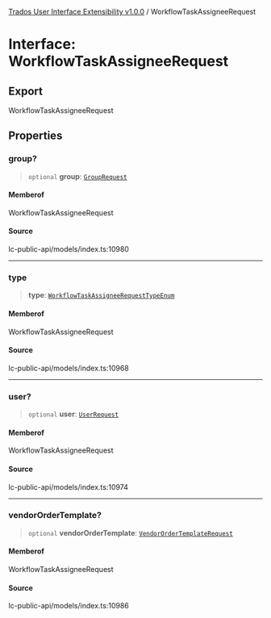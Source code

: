 [Trados User Interface Extensibility v1.0.0](../wiki/globals) / WorkflowTaskAssigneeRequest

# Interface: WorkflowTaskAssigneeRequest

## Export

WorkflowTaskAssigneeRequest

## Properties

### group?

> `optional` **group**: [`GroupRequest`](../wiki/Interface.GroupRequest)

#### Memberof

WorkflowTaskAssigneeRequest

#### Source

lc-public-api/models/index.ts:10980

***

### type

> **type**: [`WorkflowTaskAssigneeRequestTypeEnum`](../wiki/Type.WorkflowTaskAssigneeRequestTypeEnum)

#### Memberof

WorkflowTaskAssigneeRequest

#### Source

lc-public-api/models/index.ts:10968

***

### user?

> `optional` **user**: [`UserRequest`](../wiki/Interface.UserRequest)

#### Memberof

WorkflowTaskAssigneeRequest

#### Source

lc-public-api/models/index.ts:10974

***

### vendorOrderTemplate?

> `optional` **vendorOrderTemplate**: [`VendorOrderTemplateRequest`](../wiki/Interface.VendorOrderTemplateRequest)

#### Memberof

WorkflowTaskAssigneeRequest

#### Source

lc-public-api/models/index.ts:10986
